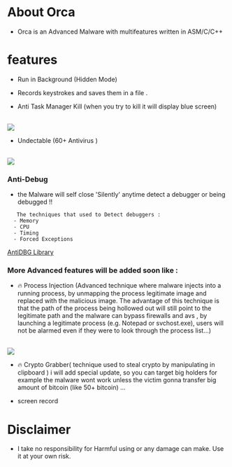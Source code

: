 
# About Orca

* Orca is an Advanced Malware with multifeatures written in ASM/C/C++ 


# features
* Run in Background (Hidden Mode)

* Records keystrokes and saves them in a file .

* Anti Task Manager Kill (when you try to kill it will display blue screen)
<br>
<img src="https://github.com/walczy/Skinjbir/blob/main/r2.jpg"></img>
<br>

* Undectable  (60+ Antivirus )

<br>
<img src="https://github.com/walczy/Skinjbir/blob/main/r1.JPG"></img>
<br>

### Anti-Debug
* the Malware will self close 'Silently' anytime detect a debugger or being debugged !!
```  
   The techniques that used to Detect debuggers :
  - Memory
  - CPU
  - Timing
  - Forced Exceptions
  ```
  [AntiDBG Library](https://github.com/HackOvert/AntiDBG)
### More Advanced features will  be added soon like :

* 🔥 Process Injection (Advanced technique where malware injects into a running process, by unmapping the process legitimate image and replaced with the malicious image. The  advantage of this technique is that the path of the process being hollowed out will still point to the legitimate path  and the malware can bypass firewalls and  avs , by launching a legitimate process (e.g. Notepad or svchost.exe), users will not be alarmed even if they were to look through the process list...)
<br>
<img src="https://github.com/walczy/Skinjbir/blob/main/pe.gif"></img>
<br>

* 🔥 Crypto Grabber( technique used to steal crypto by manipulating  in clipboard ) i will add special update, so you can target big holders for example the malware wont work unless the victim gonna transfer big amount of bitcoin (like 50+ bitcoin)  ...

* screen record


# Disclaimer
* I take no responsibility for Harmful using or any damage can make. Use it at your own risk.

